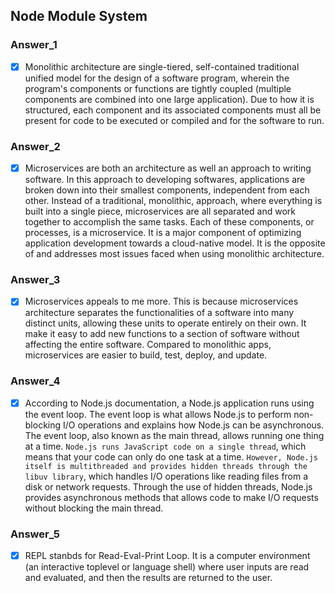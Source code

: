 ## Node Module System

### Answer_1
- [x] Monolithic architecture are single-tiered, self-contained traditional unified model for the design of a software program, wherein the program's components or functions are tightly coupled (multiple components are combined into one large application). Due to how it is structured, each component and its associated components must all be present for code to be executed or compiled and for the software to run.

### Answer_2
- [x] Microservices are both an architecture as well an approach to writing software. In this approach to developing softwares, applications are broken down into their smallest components, independent from each other. Instead of a traditional, monolithic, approach, where everything is built into a single piece, microservices are all separated and work together to accomplish the same tasks. Each of these components, or processes, is a microservice. It is a major component of optimizing application development towards a cloud-native model. It is the opposite of and addresses most issues faced when using monolithic architecture.

### Answer_3
- [x] Microservices appeals to me more. This is because microservices architecture separates the functionalities of a software into many distinct units, allowing these units to operate entirely on their own. It make it easy to add new functions to a section of software without affecting the entire software. Compared to monolithic apps, microservices are easier to build, test, deploy, and update. 

### Answer_4
- [x] According to Node.js documentation, a Node.js application runs using the event loop. The event loop is what allows Node.js to perform non-blocking I/O operations and explains how Node.js can be asynchronous. The event loop, also known as the main thread, allows running one thing at a time.
```Node.js runs JavaScript code on a single thread```, which means that your code can only do one task at a time. ```However, Node.js itself is multithreaded and provides hidden threads through the libuv library```, which handles I/O operations like reading files from a disk or network requests. Through the use of hidden threads, Node.js provides asynchronous methods that allows code to make I/O requests without blocking the main thread.

### Answer_5
- [x] REPL stanbds for Read-Eval-Print Loop. It is  a computer environment (an interactive toplevel or language shell) where user inputs are read and evaluated, and then the results are returned to the user.
